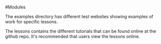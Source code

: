 #Modules

The examples directory has different test websites showing examples of work for specific lessons.

The lessons contains the different tutorials that can be found online at the github repo. It's recommended that users view the lessons online.